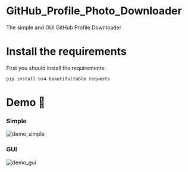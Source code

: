 # GitHub_Profile_Photo_Downloader
The simple and GUI GitHub Profile Downloader 
# Install the requirements
First you should install the requirements:
```
pip install bs4 beautifultable requests
```
# Demo :tada:
### Simple
![demo_simple](https://user-images.githubusercontent.com/77124662/132103109-6cc5d1ee-1f16-4b08-974b-419a99f29cb2.PNG)
### GUI
![demo_gui](https://user-images.githubusercontent.com/77124662/131707565-f39a4587-9f7e-4d3b-b96a-4c9ad8a76016.PNG)
